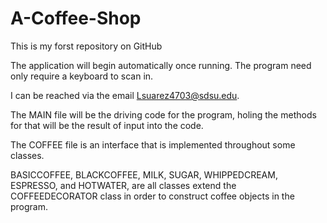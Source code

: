 # A-Coffee-Shop

This is my forst repository on GitHub

The application will begin automatically once running. The program need only require a keyboard to scan in.

I can be reached via the email Lsuarez4703@sdsu.edu.

The MAIN file will be the driving code for the program, holing the methods for that will be the result of input into the code.

The COFFEE file is an interface that is implemented throughout some classes.

BASICCOFFEE, BLACKCOFFEE, MILK, SUGAR, WHIPPEDCREAM, ESPRESSO, and HOTWATER, are all classes extend the COFFEEDECORATOR class in order to construct coffee 
objects in the program. 


